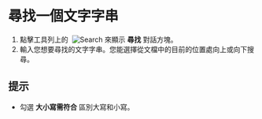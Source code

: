 # 尋找一個文字字串

1. 點擊工具列上的  ![Search](../../images/editfind..png) 來顯示 **尋找** 對話方塊。
2. 輸入您想要尋找的文字字串。您能選擇從文檔中的目前的位置處向上或向下搜尋。

## 提示

- 勾選 **大小寫需符合** 區別大寫和小寫。
